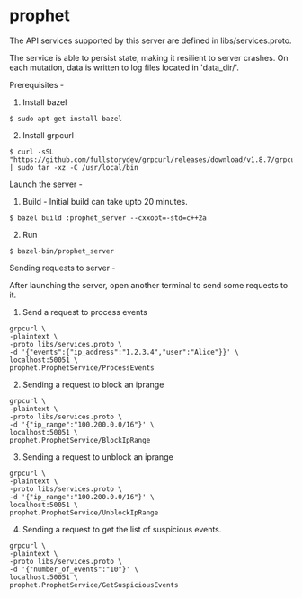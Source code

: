 # prophet

The API services supported by this server are defined in libs/services.proto.

The service is able to persist state, making it resilient to server crashes. On each mutation, data is written to log files located in 'data_dir/'.

Prerequisites - 

1. Install bazel

```
$ sudo apt-get install bazel
```

2. Install grpcurl

```
$ curl -sSL "https://github.com/fullstorydev/grpcurl/releases/download/v1.8.7/grpcurl_1.8.7_linux_x86_64.tar.gz" | sudo tar -xz -C /usr/local/bin
```

Launch the server - 

1. Build - Initial build can take upto 20 minutes.

```
$ bazel build :prophet_server --cxxopt=-std=c++2a
```

2. Run
```
$ bazel-bin/prophet_server
```

Sending requests to server - 

After launching the server, open another terminal to send some requests to it.

1. Send a request to process events
```
grpcurl \
-plaintext \
-proto libs/services.proto \
-d '{"events":{"ip_address":"1.2.3.4","user":"Alice"}}' \
localhost:50051 \
prophet.ProphetService/ProcessEvents
```

2. Sending a request to block an iprange
```
grpcurl \
-plaintext \
-proto libs/services.proto \
-d '{"ip_range":"100.200.0.0/16"}' \
localhost:50051 \
prophet.ProphetService/BlockIpRange
```

3. Sending a request to unblock an iprange
```
grpcurl \
-plaintext \
-proto libs/services.proto \
-d '{"ip_range":"100.200.0.0/16"}' \
localhost:50051 \
prophet.ProphetService/UnblockIpRange
```

4. Sending a request to get the list of suspicious events.
```
grpcurl \
-plaintext \
-proto libs/services.proto \
-d '{"number_of_events":"10"}' \
localhost:50051 \
prophet.ProphetService/GetSuspiciousEvents
```